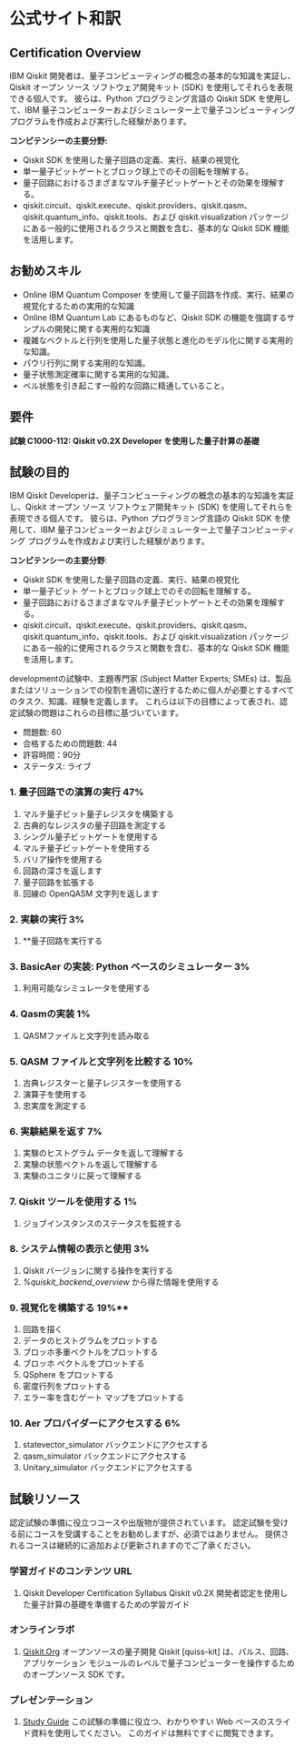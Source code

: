 # 公式サイト和訳

## Certification Overview

IBM Qiskit 開発者は、量子コンピューティングの概念の基本的な知識を実証し、Qiskit オープン ソース ソフトウェア開発キット (SDK) を使用してそれらを表現できる個人です。 彼らは、Python プログラミング言語の Qiskit SDK を使用して、IBM 量子コンピューターおよびシミュレーター上で量子コンピューティング プログラムを作成および実行した経験があります。

**コンピテンシーの主要分野:**

- Qiskit SDK を使用した量子回路の定義、実行、結果の視覚化
- 単一量子ビットゲートとブロック球上でのその回転を理解する。
- 量子回路におけるさまざまなマルチ量子ビットゲートとその効果を理解する。
- qiskit.circuit、qiskit.execute、qiskit.providers、qiskit.qasm、qiskit.quantum_info、qiskit.tools、および qiskit.visualization パッケージにある一般的に使用されるクラスと関数を含む、基本的な Qiskit SDK 機能を活用します。

## お勧めスキル

- Online IBM Quantum Composer を使用して量子回路を作成、実行、結果の視覚化するための実用的な知識
- Online IBM Quantum Lab にあるものなど、Qiskit SDK の機能を強調するサンプルの開発に関する実用的な知識
- 複雑なベクトルと行列を使用した量子状態と進化のモデル化に関する実用的な知識。
- パウリ行列に関する実用的な知識。
- 量子状態測定確率に関する実用的な知識。
- ベル状態を引き起こす一般的な回路に精通していること。

## 要件

**試験 C1000-112: Qiskit v0.2X Developer を使用した量子計算の基礎**

## 試験の目的

IBM Qiskit Developerは、量子コンピューティングの概念の基本的な知識を実証し、Qiskit オープン ソース ソフトウェア開発キット (SDK) を使用してそれらを表現できる個人です。 彼らは、Python プログラミング言語の Qiskit SDK を使用して、IBM 量子コンピューターおよびシミュレーター上で量子コンピューティング プログラムを作成および実行した経験があります。 

**コンピテンシーの主要分野**:

- Qiskit SDK を使用した量子回路の定義、実行、結果の視覚化
- 単一量子ビット ゲートとブロック球上でのその回転を理解する。
- 量子回路におけるさまざまなマルチ量子ビットゲートとその効果を理解する。
- qiskit.circuit、qiskit.execute、qiskit.providers、qiskit.qasm、qiskit.quantum_info、qiskit.tools、および qiskit.visualization パッケージにある一般的に使用されるクラスと関数を含む、基本的な Qiskit SDK 機能を活用します。

developmentの試験中、主題専門家 (Subject Matter Experts; SMEs) は、製品またはソリューションでの役割を適切に遂行するために個人が必要とするすべてのタスク、知識、経験を定義します。 これらは以下の目標によって表され、認定試験の問題はこれらの目標に基づいています。

- 問題数: 60
- 合格するための問題数: 44
- 許容時間：90分
- ステータス: ライブ

### 1. 量子回路での演算の実行 47%

1. マルチ量子ビット量子レジスタを構築する
2. 古典的なレジスタの量子回路を測定する
3. シングル量子ビットゲートを使用する
4. マルチ量子ビットゲートを使用する
5. バリア操作を使用する
6. 回路の深さを返します
7. 量子回路を拡張する
8. 回線の OpenQASM 文字列を返します

### 2. 実験の実行 3%

1. **量子回路を実行する

### 3. BasicAer の実装: Python ベースのシミュレーター 3%

1. 利用可能なシミュレータを使用する

### 4. Qasmの実装 1%

1. QASMファイルと文字列を読み取る

### 5. QASM ファイルと文字列を比較する 10%</summary>

1. 古典レジスターと量子レジスターを使用する
2. 演算子を使用する
3. 忠実度を測定する

### 6. 実験結果を返す 7%

1. 実験のヒストグラム データを返して理解する
2. 実験の状態ベクトルを返して理解する
3. 実験のユニタリに戻って理解する

### 7. Qiskit ツールを使用する 1%

1. ジョブインスタンスのステータスを監視する

### 8. システム情報の表示と使用 3%

1. Qiskit バージョンに関する操作を実行する
2. *%quiskit_backend_overview* から得た情報を使用する

### 9. 視覚化を構築する 19%</summary>**

1. 回路を描く
2. データのヒストグラムをプロットする
3. ブロッホ多重ベクトルをプロットする
4. ブロッホ ベクトルをプロットする
5. QSphere をプロットする
6. 密度行列をプロットする
7. エラー率を含むゲート マップをプロットする

### 10. Aer プロバイダーにアクセスする 6%

1. statevector_simulator バックエンドにアクセスする
2. qasm_simulator バックエンドにアクセスする
3. Unitary_simulator バックエンドにアクセスする

## 試験リソース

認定試験の準備に役立つコースや出版物が提供されています。 認定試験を受ける前にコースを受講することをお勧めしますが、必須ではありません。 提供されるコースは継続的に追加および更新されますのでご了承ください。

### 学習ガイドのコンテンツ URL

1. Qiskit Developer Certification Syllabus
Qiskit v0.2X 開発者認定を使用した量子計算の基礎を準備するための学習ガイド

### オンラインラボ

1. [Qiskit.Org](https://learning.quantum.ibm.com/)
オープンソースの量子開発 Qiskit [quiss-kit] は、パルス、回路、アプリケーション モジュールのレベルで量子コンピューターを操作するためのオープンソース SDK です。

### プレゼンテーション

1. [Study Guide](https://slides.com/javafxpert/prep-qiskit-dev-cert-exam)
この試験の準備に役立つ、わかりやすい Web ベースのスライド資料を使用してください。 このガイドは無料ですぐに閲覧できます。

